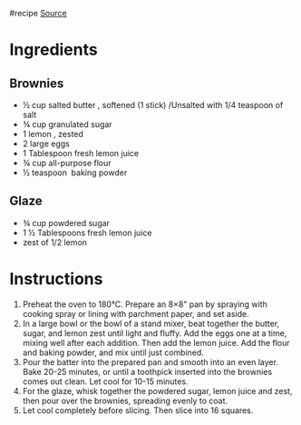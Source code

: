 #recipe 
[Source](https://www.iheartnaptime.net/lemon-brownies/)
# Ingredients
## Brownies
- ½ cup salted butter , softened (1 stick) /Unsalted with 1/4 teaspoon of salt
- ¾ cup granulated sugar
- 1 lemon , zested
- 2 large eggs
- 1 Tablespoon fresh lemon juice
- ¾ cup all-purpose flour
- ½ teaspoon  baking powder
## Glaze
- ¾ cup powdered sugar
- 1 ½ Tablespoons fresh lemon juice
- zest of 1/2 lemon
# Instructions
1. Preheat the oven to 180°C. Prepare an 8×8" pan by spraying with cooking spray or lining with parchment paper, and set aside.
2. In a large bowl or the bowl of a stand mixer, beat together the butter, sugar, and lemon zest until light and fluffy. Add the eggs one at a time, mixing well after each addition. Then add the lemon juice. Add the flour and baking powder, and mix until just combined.
3. Pour the batter into the prepared pan and smooth into an even layer. Bake 20-25 minutes, or until a toothpick inserted into the brownies comes out clean. Let cool for 10-15 minutes.
4. For the glaze, whisk together the powdered sugar, lemon juice and zest, then pour over the brownies, spreading evenly to coat.
5. Let cool completely before slicing. Then slice into 16 squares.